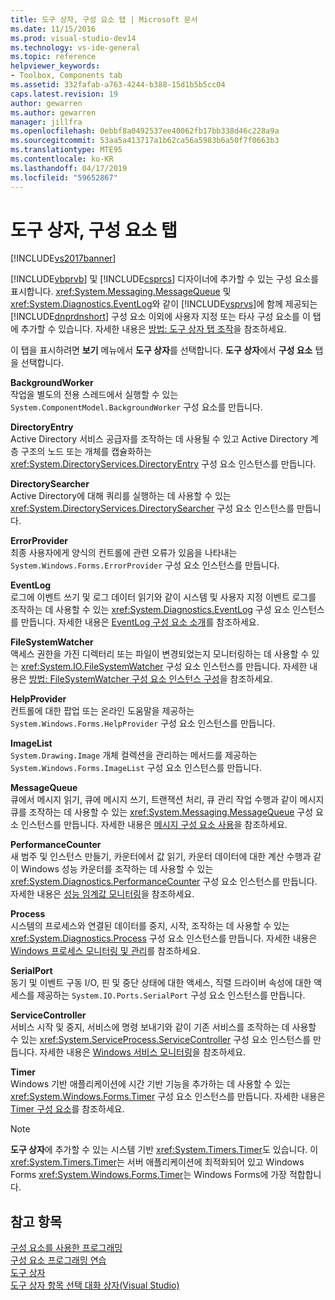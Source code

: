 ```yaml
---
title: 도구 상자, 구성 요소 탭 | Microsoft 문서
ms.date: 11/15/2016
ms.prod: visual-studio-dev14
ms.technology: vs-ide-general
ms.topic: reference
helpviewer_keywords:
- Toolbox, Components tab
ms.assetid: 332fafab-a763-4244-b388-15d1b5b5cc04
caps.latest.revision: 19
author: gewarren
ms.author: gewarren
manager: jillfra
ms.openlocfilehash: 0ebbf8a0492537ee40062fb17bb338d46c228a9a
ms.sourcegitcommit: 53aa5a413717a1b62ca56a5983b6a50f7f0663b3
ms.translationtype: MTE95
ms.contentlocale: ko-KR
ms.lasthandoff: 04/17/2019
ms.locfileid: "59652867"
---
```

# <a name="toolbox-components-tab"></a>도구 상자, 구성 요소 탭
[!INCLUDE[vs2017banner](../../includes/vs2017banner.md)]

[!INCLUDE[vbprvb](../../includes/vbprvb-md.md)] 및 [!INCLUDE[csprcs](../../includes/csprcs-md.md)] 디자이너에 추가할 수 있는 구성 요소를 표시합니다. <xref:System.Messaging.MessageQueue> 및 <xref:System.Diagnostics.EventLog>와 같이 [!INCLUDE[vsprvs](../../includes/vsprvs-md.md)]에 함께 제공되는 [!INCLUDE[dnprdnshort](../../includes/dnprdnshort-md.md)] 구성 요소 이외에 사용자 지정 또는 타사 구성 요소를 이 탭에 추가할 수 있습니다. 자세한 내용은 [방법: 도구 상자 탭 조작](http://msdn.microsoft.com/21285050-cadd-455a-b1f5-a2289a89c4db)을 참조하세요.  
  
 이 탭을 표시하려면 **보기** 메뉴에서 **도구 상자**를 선택합니다. **도구 상자**에서 **구성 요소** 탭을 선택합니다.  
  
 **BackgroundWorker**  
 작업을 별도의 전용 스레드에서 실행할 수 있는 `System.ComponentModel.BackgroundWorker` 구성 요소를 만듭니다.  
  
 **DirectoryEntry**  
 Active Directory 서비스 공급자를 조작하는 데 사용될 수 있고 Active Directory 계층 구조의 노드 또는 개체를 캡슐화하는 <xref:System.DirectoryServices.DirectoryEntry> 구성 요소 인스턴스를 만듭니다.  
  
 **DirectorySearcher**  
 Active Directory에 대해 쿼리를 실행하는 데 사용할 수 있는 <xref:System.DirectoryServices.DirectorySearcher> 구성 요소 인스턴스를 만듭니다.  
  
 **ErrorProvider**  
 최종 사용자에게 양식의 컨트롤에 관련 오류가 있음을 나타내는 `System.Windows.Forms.ErrorProvider` 구성 요소 인스턴스를 만듭니다.  
  
 **EventLog**  
 로그에 이벤트 쓰기 및 로그 데이터 읽기와 같이 시스템 및 사용자 지정 이벤트 로그를 조작하는 데 사용할 수 있는 <xref:System.Diagnostics.EventLog> 구성 요소 인스턴스를 만듭니다. 자세한 내용은 [EventLog 구성 요소 소개](http://msdn.microsoft.com/a2ba4f28-4b1a-435e-99ef-51b28e21f805)를 참조하세요.  
  
 **FileSystemWatcher**  
 액세스 권한을 가진 디렉터리 또는 파일이 변경되었는지 모니터링하는 데 사용할 수 있는 <xref:System.IO.FileSystemWatcher> 구성 요소 인스턴스를 만듭니다. 자세한 내용은 [방법: FileSystemWatcher 구성 요소 인스턴스 구성](http://msdn.microsoft.com/2e628234-4951-4135-8a86-28b924070d50)을 참조하세요.  
  
 **HelpProvider**  
 컨트롤에 대한 팝업 또는 온라인 도움말을 제공하는 `System.Windows.Forms.HelpProvider` 구성 요소 인스턴스를 만듭니다.  
  
 **ImageList**  
 `System.Drawing.Image` 개체 컬렉션을 관리하는 메서드를 제공하는 `System.Windows.Forms.ImageList` 구성 요소 인스턴스를 만듭니다.  
  
 **MessageQueue**  
 큐에서 메시지 읽기, 큐에 메시지 쓰기, 트랜잭션 처리, 큐 관리 작업 수행과 같이 메시지 큐를 조작하는 데 사용할 수 있는 <xref:System.Messaging.MessageQueue> 구성 요소 인스턴스를 만듭니다. 자세한 내용은 [메시지 구성 요소 사용](http://msdn.microsoft.com/922dbac7-26f0-4e39-b666-ccfc184793d7)을 참조하세요.  
  
 **PerformanceCounter**  
 새 범주 및 인스턴스 만들기, 카운터에서 값 읽기, 카운터 데이터에 대한 계산 수행과 같이 Windows 성능 카운터를 조작하는 데 사용할 수 있는 <xref:System.Diagnostics.PerformanceCounter> 구성 요소 인스턴스를 만듭니다. 자세한 내용은 [성능 임계값 모니터링](http://msdn.microsoft.com/b8b44a55-31d0-4b45-9517-8c1b1e4fdc91)을 참조하세요.  
  
 **Process**  
 시스템의 프로세스와 연결된 데이터를 중지, 시작, 조작하는 데 사용할 수 있는 <xref:System.Diagnostics.Process> 구성 요소 인스턴스를 만듭니다. 자세한 내용은 [Windows 프로세스 모니터링 및 관리](http://msdn.microsoft.com/a86bd4c1-b92c-49a0-8f32-61d67837b45e)를 참조하세요.  
  
 **SerialPort**  
 동기 및 이벤트 구동 I/O, 핀 및 중단 상태에 대한 액세스, 직렬 드라이버 속성에 대한 액세스를 제공하는 `System.IO.Ports.SerialPort` 구성 요소 인스턴스를 만듭니다.  
  
 **ServiceController**  
 서비스 시작 및 중지, 서비스에 명령 보내기와 같이 기존 서비스를 조작하는 데 사용할 수 있는 <xref:System.ServiceProcess.ServiceController> 구성 요소 인스턴스를 만듭니다. 자세한 내용은 [Windows 서비스 모니터링](http://msdn.microsoft.com/4542ee3f-e052-4cb9-8726-58e9420de222)을 참조하세요.  
  
 **Timer**  
 Windows 기반 애플리케이션에 시간 기반 기능을 추가하는 데 사용할 수 있는 <xref:System.Windows.Forms.Timer> 구성 요소 인스턴스를 만듭니다. 자세한 내용은 [Timer 구성 요소](http://msdn.microsoft.com/library/6700e534-6382-43d5-98ed-14205435fff7)를 참조하세요.  
  
> [!NOTE]
>  **도구 상자**에 추가할 수 있는 시스템 기반 <xref:System.Timers.Timer>도 있습니다. 이 <xref:System.Timers.Timer>는 서버 애플리케이션에 최적화되어 있고 Windows Forms <xref:System.Windows.Forms.Timer>는 Windows Forms에 가장 적합합니다.  
  
## <a name="see-also"></a>참고 항목  
 [구성 요소를 사용한 프로그래밍](http://msdn.microsoft.com/library/d4d4fcb4-e0b8-46b3-b679-7ee0026eb9e3)   
 [구성 요소 프로그래밍 연습](http://msdn.microsoft.com/library/373cacf7-479e-4b05-991c-5cb18824e913)   
 [도구 상자](../../ide/reference/toolbox.md)   
 [도구 상자 항목 선택 대화 상자(Visual Studio)](http://msdn.microsoft.com/bd07835f-18a8-433e-bccc-7141f65263bb)
